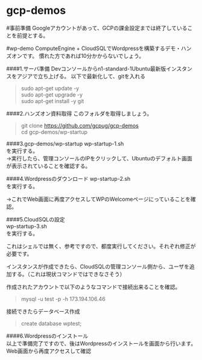 # gcp-demos 
#事前準備
Googleアカウントがあって、GCPの課金設定までは終了していることを前提とする。

#wp-demo
ComputeEngine + CloudSQLでWordpressを構築するデモ・ハンズオンです。
慣れた方であれば10分かからないでしょう。

####1.サーバ準備
Devコンソールからn1-standard-1Ubuntu最新版インスタンスをアジアで立ち上げる。 
以下で最新化して、gitを入れる  
>sudo apt-get update -y  
>sudo apt-get upgrade -y  
>sudo apt-get install -y git

####2.ハンズオン資料取得
このフォルダを取得しましょう。
>git clone https://github.com/gcpug/gcp-demos  
>cd gcp-demos/wp-startup  

####3.gcp-demos/wp-startup
wp-startup-1.sh  
を実行する。  
→実行したら、管理コンソールのIPをクリックして、Ubuntuのデフォルト画面が表示されていることを確認する。  

####4.Wordpressのダウンロード
wp-startup-2.sh  
を実行する。  
  
→これでWeb画面に再度アクセスしてWPのWelcomeページにっていることを確認。  

####5.CloudSQLの設定  
wp-startup-3.sh  
を実行する。  
  
これはシェルでは無く、参考ですので、都度実行してください。それぞれ修正が必要です。  

インスタンスが作成できたら、CloudSQLの管理コンソール側から、ユーザを追加する。（これは現状コマンドではできなさそう）  
  
作成されたアカウントで以下のようなコマンドで接続出来ることを確認。  
>mysql -u test -p -h 173.194.106.46  

接続できたらデータベース作成  
>create database wptest;  

####6.Wordpressのインストール  
以上で準備完了ですので、後はWordpressのインストールを画面から行います。  
Web画面から再度アクセスして確認  
